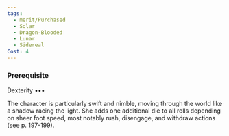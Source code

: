 ```yaml
---
tags:
  - merit/Purchased
  - Solar
  - Dragon-Blooded
  - Lunar
  - Sidereal
Cost: 4
---
```


### Prerequisite
Dexterity •••

The character is particularly swift and nimble, moving through the world like a shadow racing the light. She adds one additional die to all rolls depending on sheer foot speed, most notably rush, disengage, and withdraw actions (see p. 197-199).